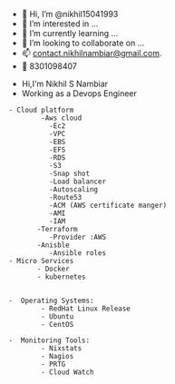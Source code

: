 - 👋 Hi, I’m @nikhil15041993
- 👀 I’m interested in ...
- 🌱 I’m currently learning ...
- 💞️ I’m looking to collaborate on ...
- 📫 contact.nikhilnambiar@gmail.com.
- :calling: 8301098407

<!---
nikhil15041993/nikhil15041993 is a ✨ special ✨ repository because its `README.md` (this file) appears on your GitHub profile.
You can click the Preview link to take a look at your changes.
--->
- Hi,I'm Nikhil S Nambiar
- Working as a Devops Engineer
```
- Cloud platform
        -Aws cloud
          -Ec2
          -VPC
          -EBS
          -EFS
          -RDS
          -S3
          -Snap shot
          -Load balancer
          -Autoscaling
          -Route53
          -ACM (AWS certificate manger)
          -AMI
          -IAM
       -Terraform
          -Provider :AWS
       -Anisble   
          -Ansible roles
- Micro Services
       - Docker
       - kubernetes
      

-  Operating Systems:
        - RedHat Linux Release
        - Ubuntu
        - CentOS

-  Monitoring Tools:
        - Nixstats
        - Nagios
        - PRTG
        - Cloud Watch
        
```
